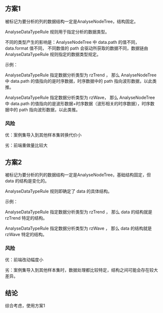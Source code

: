 
## 方案1

被标记为要分析的列的数据结构一定是AnalyseNodeTree，结构固定。

AnalyseDataTypeRule 规则用于指定分析的数据类型。

不同的类型产生的影响是：AnalyseNodeTree 中 data.path 的值不同，data.format 值不同，
不同数值的 path 会驱动所获取的数据不同，数据链由 AnalyseDataTypeRule 规则指定的数据类型规定。

示例： 

AnalyseDataTypeRule 指定数据分析类型为 rzTrend ，
那么 AnalyseNodeTree 中 data.path 的值指向的是时序数据，时序数据中的 path 指向波形数据，以此类推。

AnalyseDataTypeRule 指定数据分析类型为 rzWave，
那么 AnalyseNodeTree 中 data.path 的值指向的是波形数据+时序数据（波形相关的时序数据），时序数据中的 path 指向波形数据，以此类推。

### 风险 

优：案例集导入到其他样本集转换代价小

劣：前端重做量比较大

## 方案2

被标记为要分析的列的数据结构一定是AnalyseNodeTree，基础结构固定，但 data 的结构是变化的。

AnalyseDataTypeRule 规则即确定了 data 的具体结构。

示例：

AnalyseDataTypeRule 指定数据分析类型为 rzTrend ，
那么 data 的结构就是 rzTrend 特定的结构。

AnalyseDataTypeRule 指定数据分析类型为 rzWave ，
那么 data 的结构就是 rzWave 特定的结构。

### 风险

优：前端改动幅度小

劣：案例集导入到其他样本集时，数据处理都比较特定，结构之间可能会存在较大差异。

## 结论

综合考虑，使用方案1